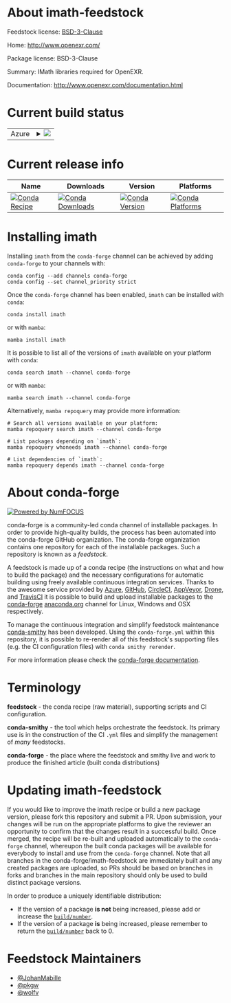 About imath-feedstock
=====================

Feedstock license: [BSD-3-Clause](https://github.com/conda-forge/imath-feedstock/blob/main/LICENSE.txt)

Home: http://www.openexr.com/

Package license: BSD-3-Clause

Summary: IMath libraries required for OpenEXR.

Documentation: http://www.openexr.com/documentation.html

Current build status
====================


<table>
    
  <tr>
    <td>Azure</td>
    <td>
      <details>
        <summary>
          <a href="https://dev.azure.com/conda-forge/feedstock-builds/_build/latest?definitionId=15614&branchName=main">
            <img src="https://dev.azure.com/conda-forge/feedstock-builds/_apis/build/status/imath-feedstock?branchName=main">
          </a>
        </summary>
        <table>
          <thead><tr><th>Variant</th><th>Status</th></tr></thead>
          <tbody><tr>
              <td>linux_64</td>
              <td>
                <a href="https://dev.azure.com/conda-forge/feedstock-builds/_build/latest?definitionId=15614&branchName=main">
                  <img src="https://dev.azure.com/conda-forge/feedstock-builds/_apis/build/status/imath-feedstock?branchName=main&jobName=linux&configuration=linux%20linux_64_" alt="variant">
                </a>
              </td>
            </tr><tr>
              <td>linux_aarch64</td>
              <td>
                <a href="https://dev.azure.com/conda-forge/feedstock-builds/_build/latest?definitionId=15614&branchName=main">
                  <img src="https://dev.azure.com/conda-forge/feedstock-builds/_apis/build/status/imath-feedstock?branchName=main&jobName=linux&configuration=linux%20linux_aarch64_" alt="variant">
                </a>
              </td>
            </tr><tr>
              <td>linux_ppc64le</td>
              <td>
                <a href="https://dev.azure.com/conda-forge/feedstock-builds/_build/latest?definitionId=15614&branchName=main">
                  <img src="https://dev.azure.com/conda-forge/feedstock-builds/_apis/build/status/imath-feedstock?branchName=main&jobName=linux&configuration=linux%20linux_ppc64le_" alt="variant">
                </a>
              </td>
            </tr><tr>
              <td>osx_64</td>
              <td>
                <a href="https://dev.azure.com/conda-forge/feedstock-builds/_build/latest?definitionId=15614&branchName=main">
                  <img src="https://dev.azure.com/conda-forge/feedstock-builds/_apis/build/status/imath-feedstock?branchName=main&jobName=osx&configuration=osx%20osx_64_" alt="variant">
                </a>
              </td>
            </tr><tr>
              <td>osx_arm64</td>
              <td>
                <a href="https://dev.azure.com/conda-forge/feedstock-builds/_build/latest?definitionId=15614&branchName=main">
                  <img src="https://dev.azure.com/conda-forge/feedstock-builds/_apis/build/status/imath-feedstock?branchName=main&jobName=osx&configuration=osx%20osx_arm64_" alt="variant">
                </a>
              </td>
            </tr><tr>
              <td>win_64</td>
              <td>
                <a href="https://dev.azure.com/conda-forge/feedstock-builds/_build/latest?definitionId=15614&branchName=main">
                  <img src="https://dev.azure.com/conda-forge/feedstock-builds/_apis/build/status/imath-feedstock?branchName=main&jobName=win&configuration=win%20win_64_" alt="variant">
                </a>
              </td>
            </tr>
          </tbody>
        </table>
      </details>
    </td>
  </tr>
</table>

Current release info
====================

| Name | Downloads | Version | Platforms |
| --- | --- | --- | --- |
| [![Conda Recipe](https://img.shields.io/badge/recipe-imath-green.svg)](https://anaconda.org/conda-forge/imath) | [![Conda Downloads](https://img.shields.io/conda/dn/conda-forge/imath.svg)](https://anaconda.org/conda-forge/imath) | [![Conda Version](https://img.shields.io/conda/vn/conda-forge/imath.svg)](https://anaconda.org/conda-forge/imath) | [![Conda Platforms](https://img.shields.io/conda/pn/conda-forge/imath.svg)](https://anaconda.org/conda-forge/imath) |

Installing imath
================

Installing `imath` from the `conda-forge` channel can be achieved by adding `conda-forge` to your channels with:

```
conda config --add channels conda-forge
conda config --set channel_priority strict
```

Once the `conda-forge` channel has been enabled, `imath` can be installed with `conda`:

```
conda install imath
```

or with `mamba`:

```
mamba install imath
```

It is possible to list all of the versions of `imath` available on your platform with `conda`:

```
conda search imath --channel conda-forge
```

or with `mamba`:

```
mamba search imath --channel conda-forge
```

Alternatively, `mamba repoquery` may provide more information:

```
# Search all versions available on your platform:
mamba repoquery search imath --channel conda-forge

# List packages depending on `imath`:
mamba repoquery whoneeds imath --channel conda-forge

# List dependencies of `imath`:
mamba repoquery depends imath --channel conda-forge
```


About conda-forge
=================

[![Powered by
NumFOCUS](https://img.shields.io/badge/powered%20by-NumFOCUS-orange.svg?style=flat&colorA=E1523D&colorB=007D8A)](https://numfocus.org)

conda-forge is a community-led conda channel of installable packages.
In order to provide high-quality builds, the process has been automated into the
conda-forge GitHub organization. The conda-forge organization contains one repository
for each of the installable packages. Such a repository is known as a *feedstock*.

A feedstock is made up of a conda recipe (the instructions on what and how to build
the package) and the necessary configurations for automatic building using freely
available continuous integration services. Thanks to the awesome service provided by
[Azure](https://azure.microsoft.com/en-us/services/devops/), [GitHub](https://github.com/),
[CircleCI](https://circleci.com/), [AppVeyor](https://www.appveyor.com/),
[Drone](https://cloud.drone.io/welcome), and [TravisCI](https://travis-ci.com/)
it is possible to build and upload installable packages to the
[conda-forge](https://anaconda.org/conda-forge) [anaconda.org](https://anaconda.org/)
channel for Linux, Windows and OSX respectively.

To manage the continuous integration and simplify feedstock maintenance
[conda-smithy](https://github.com/conda-forge/conda-smithy) has been developed.
Using the ``conda-forge.yml`` within this repository, it is possible to re-render all of
this feedstock's supporting files (e.g. the CI configuration files) with ``conda smithy rerender``.

For more information please check the [conda-forge documentation](https://conda-forge.org/docs/).

Terminology
===========

**feedstock** - the conda recipe (raw material), supporting scripts and CI configuration.

**conda-smithy** - the tool which helps orchestrate the feedstock.
                   Its primary use is in the construction of the CI ``.yml`` files
                   and simplify the management of *many* feedstocks.

**conda-forge** - the place where the feedstock and smithy live and work to
                  produce the finished article (built conda distributions)


Updating imath-feedstock
========================

If you would like to improve the imath recipe or build a new
package version, please fork this repository and submit a PR. Upon submission,
your changes will be run on the appropriate platforms to give the reviewer an
opportunity to confirm that the changes result in a successful build. Once
merged, the recipe will be re-built and uploaded automatically to the
`conda-forge` channel, whereupon the built conda packages will be available for
everybody to install and use from the `conda-forge` channel.
Note that all branches in the conda-forge/imath-feedstock are
immediately built and any created packages are uploaded, so PRs should be based
on branches in forks and branches in the main repository should only be used to
build distinct package versions.

In order to produce a uniquely identifiable distribution:
 * If the version of a package **is not** being increased, please add or increase
   the [``build/number``](https://docs.conda.io/projects/conda-build/en/latest/resources/define-metadata.html#build-number-and-string).
 * If the version of a package **is** being increased, please remember to return
   the [``build/number``](https://docs.conda.io/projects/conda-build/en/latest/resources/define-metadata.html#build-number-and-string)
   back to 0.

Feedstock Maintainers
=====================

* [@JohanMabille](https://github.com/JohanMabille/)
* [@pkgw](https://github.com/pkgw/)
* [@wolfv](https://github.com/wolfv/)

